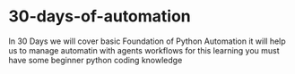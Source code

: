 # 30-days-of-automation
In 30 Days we will cover basic Foundation of Python Automation it will help us to manage automatin with agents workflows for this learning you must have some beginner python coding knowledge
